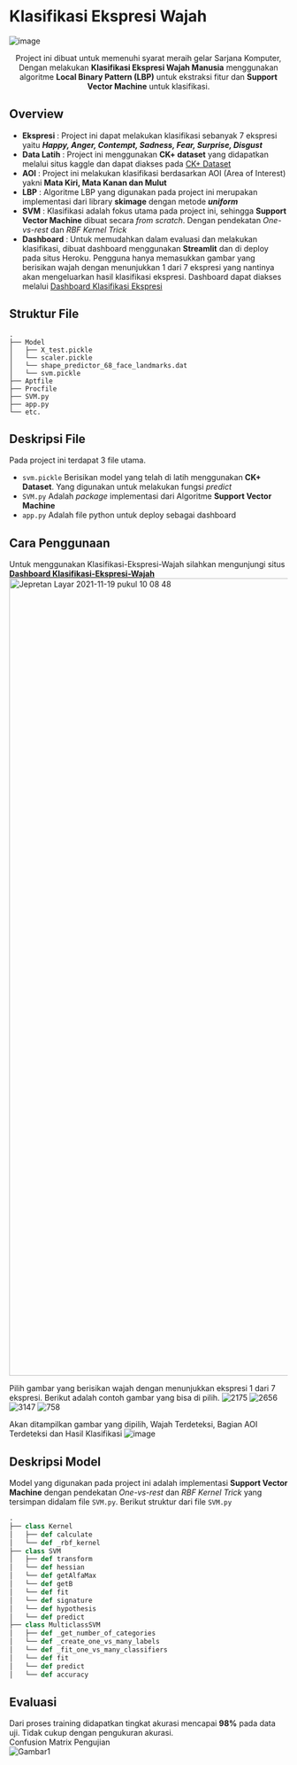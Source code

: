 # Klasifikasi Ekspresi Wajah

![image](https://user-images.githubusercontent.com/66559322/142560871-2f99c4c4-05b8-438d-8c66-ae3b1c864f33.png)

<p align="center">Project ini dibuat untuk memenuhi syarat meraih gelar Sarjana Komputer, Dengan melakukan <b>Klasifikasi Ekspresi Wajah Manusia</b> menggunakan algoritme <b>Local Binary Pattern (LBP)</b> untuk ekstraksi fitur dan <b>Support Vector Machine</b> untuk klasifikasi. </p>



## Overview


 - **Ekspresi** : Project ini dapat melakukan klasifikasi sebanyak 7 ekspresi yaitu ***Happy, Anger, Contempt, Sadness, Fear, Surprise, Disgust***
 - **Data Latih** : Project ini menggunakan **CK+ dataset** yang didapatkan melalui situs kaggle dan dapat diakses pada [CK+ Dataset](https://www.kaggle.com/shawon10/ckplus) 
 - **AOI** : Project ini melakukan klasifikasi berdasarkan AOI (Area of Interest) yakni **Mata Kiri, Mata Kanan dan Mulut**
 - **LBP** : Algoritme LBP yang digunakan pada project ini merupakan implementasi dari library **skimage** dengan metode ***uniform*** 
 - **SVM** : Klasifikasi adalah fokus utama pada project ini, sehingga **Support Vector Machine** dibuat secara *from scratch*. Dengan pendekatan *One-vs-rest* dan *RBF Kernel Trick*
 - **Dashboard** : Untuk memudahkan dalam evaluasi dan melakukan klasifikasi, dibuat dashboard menggunakan **Streamlit** dan di deploy pada situs Heroku. Pengguna hanya memasukkan gambar yang berisikan wajah dengan menunjukkan  1 dari 7 ekspresi yang nantinya akan mengeluarkan hasil klasifikasi ekspresi. 
 Dashboard dapat diakses melalui [Dashboard Klasifikasi Ekspresi](http://klasifikasi-ekspresi-wajah.herokuapp.com/)
 
## Struktur File

```
.
├── Model
│   ├── X_test.pickle
│   └── scaler.pickle
│   └── shape_predictor_68_face_landmarks.dat
│   └── svm.pickle
├── Aptfile
├── Procfile
├── SVM.py
├── app.py
└── etc.
```

## Deskripsi File

Pada project ini terdapat 3 file utama.

 - `svm.pickle` Berisikan model yang telah di latih menggunakan **CK+ Dataset**. Yang digunakan untuk melakukan fungsi *predict*
 - `SVM.py` Adalah *package* implementasi dari Algoritme **Support Vector Machine** 
 - `app.py` Adalah file python untuk deploy sebagai dashboard

## Cara Penggunaan

Untuk menggunakan Klasifikasi-Ekspresi-Wajah silahkan mengunjungi situs
[**Dashboard Klasifikasi-Ekspresi-Wajah**](http://klasifikasi-ekspresi-wajah.herokuapp.com/)
<img width="1440" alt="Jepretan Layar 2021-11-19 pukul 10 08 48" src="https://user-images.githubusercontent.com/66559322/142560107-32c05f39-4163-4a86-8f6d-d4352ad2a74a.png">

Pilih gambar yang berisikan wajah dengan menunjukkan ekspresi 1 dari 7 ekspresi. Berikut adalah contoh gambar yang bisa di pilih.
![2175](https://user-images.githubusercontent.com/66559322/142560187-25e0d354-0b4c-4e24-94c4-89f40fd18bfb.jpg)
![2656](https://user-images.githubusercontent.com/66559322/142560201-a32228fc-9b53-4a2c-9ffe-38a833d36856.jpg)
![3147](https://user-images.githubusercontent.com/66559322/142560222-529ca8bf-7990-4fbd-88a7-82eed4c9f8aa.jpg)
![758](https://user-images.githubusercontent.com/66559322/142560271-be3c7472-90a6-4add-b713-322d5802a2f6.jpg)


Akan ditampilkan gambar yang dipilih, Wajah Terdeteksi, Bagian AOI Terdeteksi dan Hasil Klasifikasi
![image](https://user-images.githubusercontent.com/66559322/142560618-533f79f8-596c-4f72-b48c-38fd8625b9c7.png)


## Deskripsi Model

Model yang digunakan pada project ini adalah implementasi **Support Vector Machine** dengan pendekatan *One-vs-rest* dan *RBF Kernel Trick* yang tersimpan didalam file `SVM.py`. 
Berikut struktur dari  file `SVM.py`
```python
.
├── class Kernel
│   ├── def calculate
│   └── def _rbf_kernel
├── class SVM
│   ├── def transform
│   └── def hessian
│   └── def getAlfaMax
│   └── def getB
│   └── def fit
│   └── def signature
│   └── def hypothesis
│   └── def predict
├── class MulticlassSVM
│   ├── def _get_number_of_categories
│   └── def _create_one_vs_many_labels
│   └── def _fit_one_vs_many_classifiers
│   └── def fit
│   └── def predict
│   └── def accuracy
```

## Evaluasi

Dari proses training didapatkan tingkat akurasi mencapai **98%** pada data uji. 
Tidak cukup dengan pengukuran akurasi.
<br>
Confusion Matrix Pengujian
<br>
![Gambar1](https://user-images.githubusercontent.com/66559322/142560732-7cf06321-d5ff-45c7-9d40-26ae58e86618.jpg)
